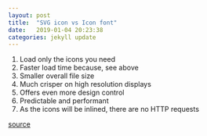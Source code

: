 ```yaml
---
layout: post
title:  "SVG icon vs Icon font"
date:   2019-01-04 20:23:38
categories: jekyll update
---
```


1. Load only the icons you need
2. Faster load time because, see above
3. Smaller overall file size
4. Much crisper on high resolution displays
5. Offers even more design control
6. Predictable and performant
7. As the icons will be inlined, there are no HTTP requests

[source](https://bugzilla.mozilla.org/show_bug.cgi?id=1451261#c0 "1451261 - [FrontEnd][Perf] Replace FontAwesome with SVG icons")
